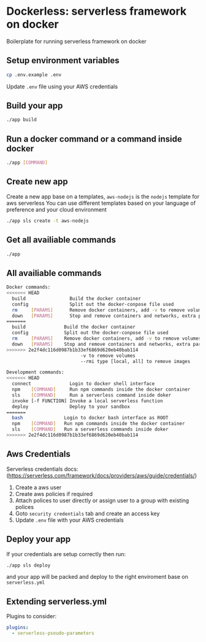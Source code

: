 # Dockerless: serverless framework on docker

Boilerplate for running serverless framework on docker

## Setup environment variables
```bash
cp .env.example .env
```
Update `.env` file using your AWS credentials

## Build your app
```bash
./app build
```

## Run a docker command or a command inside docker
```bash
./app [COMMAND]
```

## Create new app
Create a new app base on a templates, `aws-nodejs` is the `nodejs` template for aws serverless
You can use different templates based on your language of preference and your cloud environment
```bash
./app sls create -t aws-nodejs
```

## Get all availiable commands
```bash
./app
```

## All availiable commands
```bash
Docker commands:
<<<<<<< HEAD
  build                Build the docker container
  config               Split out the docker-conpose file used
  rm     [PARAMS]      Remove docker containers, add -v to remove volumes also
  down   [PARAMS]      Stop and remove containers and networks, extra params:
=======
  build              Build the docker container
  config             Split out the docker-conpose file used
  rm     [PARAMS]    Remove docker containers, add -v to remove volumes also
  down   [PARAMS]    Stop and remove containers and networks, extra params:
>>>>>>> 2e2f4dc116d0987b1b33ef6869d620eb40bab114
                           -v to remove volumes
                           --rmi type [local, all] to remove images

Development commands:
<<<<<<< HEAD
  connect              Login to docker shell interface
  npm    [COMMAND]     Run npm commands inside the docker container
  sls    [COMMAND]     Run a serverless command inside doker
  invoke [-f FUNCTION] Invoke a local serverless function
  deploy               Deploy to your sandbox
=======
  bash               Login to docker bash interface as ROOT
  npm    [COMMAND]   Run npm commands inside the docker container
  sls    [COMMAND]   Run a serverless commands inside doker
>>>>>>> 2e2f4dc116d0987b1b33ef6869d620eb40bab114
```

## Aws Credentials 
Serverless credentials docs: (https://serverless.com/framework/docs/providers/aws/guide/credentials/)

1. Create a aws user
2. Create aws policies if required
3. Attach polices to user directly or assign user to a group with existing polices 
4. Goto `security credentials` tab and create an access key
5. Update `.env` file with your AWS credentials

## Deploy your app
If your credentials are setup correctly then run:
```bash
./app sls deploy
```
 and your app will be packed and deploy to the right enviroment base on `serverless.yml`
 
## Extending serverless.yml
Plugins to consider:
```yaml
plugins:
  - serverless-pseudo-parameters
```
 
